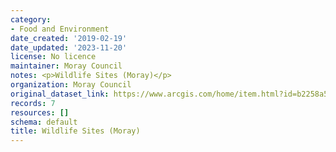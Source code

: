 ```yaml
---
category:
- Food and Environment
date_created: '2019-02-19'
date_updated: '2023-11-20'
license: No licence
maintainer: Moray Council
notes: <p>Wildlife Sites (Moray)</p>
organization: Moray Council
original_dataset_link: https://www.arcgis.com/home/item.html?id=b2258a5522394cc69ea34ce8c5f31313
records: 7
resources: []
schema: default
title: Wildlife Sites (Moray)
---
```

